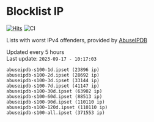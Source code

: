 # Blocklist IP

[![Hits](https://hits.seeyoufarm.com/api/count/incr/badge.svg?url=https%3A%2F%2Fgithub.com%2Fborestad%2Fblocklist-ip%2F&count_bg=%2379C83D&title_bg=%23555555&icon=&icon_color=%23E7E7E7&title=hits&edge_flat=false)](https://hits.seeyoufarm.com)  ![CI](https://img.shields.io/github/workflow/status/borestad/blocklist-ip/CI?style=flat-square)

Lists with worst IPv4 offenders, provided by [AbuseIPDB](https://www.abuseipdb.com/)

<!-- FOOTER-PLACEHOLDER -->
Updated every 5 hours<br>
Last update: `2023-09-17 - 10:17:03`
```
abuseipdb-s100-1d.ipset (23896 ip)
abuseipdb-s100-2d.ipset (28692 ip)
abuseipdb-s100-3d.ipset (33144 ip)
abuseipdb-s100-7d.ipset (41147 ip)
abuseipdb-s100-30d.ipset (63902 ip)
abuseipdb-s100-60d.ipset (88513 ip)
abuseipdb-s100-90d.ipset (110110 ip)
abuseipdb-s100-120d.ipset (110110 ip)
abuseipdb-s100-all.ipset (371553 ip)
```
